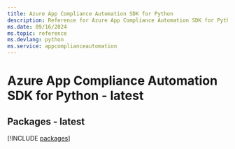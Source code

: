 ```yaml
---
title: Azure App Compliance Automation SDK for Python
description: Reference for Azure App Compliance Automation SDK for Python
ms.date: 09/16/2024
ms.topic: reference
ms.devlang: python
ms.service: appcomplianceautomation
---
```

# Azure App Compliance Automation SDK for Python - latest
## Packages - latest
[!INCLUDE [packages](app-compliance-automation-index.md)]